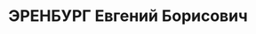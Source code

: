 ---
title: ЭРЕНБУРГ Евгений Борисович
description: "Род. в 1889, г. Харьков, еврей, обр.: среднее, б/п. Проживал: Москва,\
  \ Чистопрудный бул., д. 12, кв. 128. Преподаватель музыки на Московском почтамте\
  \ и 3-й фабрике треста \"Москвошвей\" \n  Арестован 25.09.1937. Обв. в участии в\
  \ к.-р. шпионско-террористической организации. Приговор: ВК ВС СССР, 28.11.1937\
  \ – ВМН. Расстрелян 28.11.1937, г.Москва. \n  Реабилитирован ВК ВС СССР июнь 1957"
---